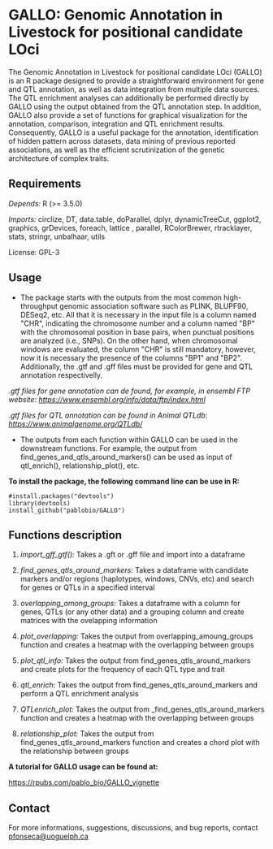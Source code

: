 # GALLO: Genomic Annotation in Livestock for positional candidate LOci

The Genomic Annotation in Livestock for positional candidate LOci (GALLO) is an R package designed to provide a straightforward environment for gene and QTL annotation, as well as data integration from multiple data sources. The QTL enrichment analyses can additionally be performed directly by GALLO using the output obtained from the QTL annotation step. In addition, GALLO also provide a set of functions for graphical visualization for the annotation, comparison, integration and QTL enrichment results. Consequently, GALLO is a useful package for the annotation, identification of hidden pattern across datasets, data mining of previous reported associations, as well as the efficient scrutinization of the genetic architecture of complex traits.

## Requirements

*Depends:* R (>= 3.5.0)

*Imports:* circlize, DT, data.table, doParallel, dplyr, dynamicTreeCut, ggplot2, graphics, grDevices, foreach, lattice , parallel, RColorBrewer, rtracklayer, stats, stringr, unbalhaar, utils

License: GPL-3

## Usage

- The package starts with the outputs from the most common high-throughput genomic association software such as PLINK, BLUPF90, DESeq2, etc. All that it is necessary in the input file is a column named "CHR", indicating the chromosome number and a column named "BP" with the chromosomal position in base pairs, when punctual positions are analyzed (i.e., SNPs). On the other hand, when chromosomal windows are evaluated, the column "CHR" is still mandatory, however, now it is necessary the presence of the columns "BP1" and "BP2". Additionally, the .gtf and .gff files must be provided for gene and QTL annotation respectivelly. 

*.gtf files for gene annotation can de found, for example, in ensembl FTP website: https://www.ensembl.org/info/data/ftp/index.html*

*.gtf files for QTL annotation can be found in Animal QTLdb: https://www.animalgenome.org/QTLdb/*

- The outputs from each function within GALLO can be used in the downstream functions. For example, the output from find_genes_and_qtls_around_markers() can be used as input of qtl_enrich(), relationship_plot(), etc.

**To install the package, the following command line can be use in R:**
```
#install.packages("devtools")
library(devtools)
install_github("pablobio/GALLO")
```

## Functions description

1. _import_gff_gtf():_ Takes a .gft or .gff file and import into a dataframe

2. _find_genes_qtls_around_markers:_ Takes a dataframe with candidate markers and/or regions (haplotypes, windows, CNVs, etc) and search for genes or QTLs in a specified interval

3. _overlapping_among_groups:_ Takes a dataframe with a column for genes, QTLs (or any other data) and a grouping column and create matrices with the ovelapping information

4. _plot_overlapping:_ Takes the output from overlapping_amoung_groups function and creates a heatmap with the overlapping between groups

5. _plot_qtl_info:_ Takes the output from find_genes_qtls_around_markers and create plots for the frequency of each QTL type and trait

6. _qtl_enrich:_ Takes the output from find_genes_qtls_around_markers and perform a QTL enrichment analysis

7. _QTLenrich_plot:_ Takes the output from _find_genes_qtls_around_markers function and creates a heatmap with the overlapping between groups

8. _relationship_plot:_ Takes the output from find_genes_qtls_around_markers function and creates a chord plot with the relationship between groups

**A tutorial for GALLO usage can be found at:**

https://rpubs.com/pablo_bio/GALLO_vignette

## Contact

For more informations, suggestions, discussions, and bug reports, contact pfonseca@uoguelph.ca
